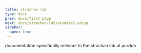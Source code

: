 ```yaml
---
title: strachan lab
type: docs
prev: docs/first-page
next: docs/strachan-lab/atomate2-setup
sidebar:
  open: true
---
```


documentation specifically relevant to the strachan lab at purdue